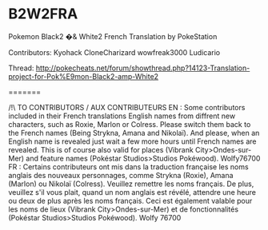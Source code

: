 B2W2FRA
=======

Pokemon Black2 �& White2 French Translation by PokeStation

Contributors:
Kyohack
CloneCharizard
wowfreak3000
Ludicario

Thread: http://pokecheats.net/forum/showthread.php?14123-Translation-project-for-Pok%E9mon-Black2-amp-White2

=======

/!\ TO CONTRIBUTORS / AUX CONTRIBUTEURS
EN : Some contributors included in their French translations English names from diffrent new characters, such as Roxie, Marlon or Colress. Please switch them back to the French names (Being Strykna, Amana and Nikolaï). And please, when an English name is revealed just wait a few more hours until French names are revealed. This is of course also valid for places (Vibrank City>Ondes-sur-Mer) and feature names (Pokéstar Studios>Studios Pokéwood). Wolfy76700
FR : Certains contributeurs ont mis dans la traduction française les noms anglais des nouveaux personnages, comme Strykna (Roxie), Amana (Marlon) ou Nikolaï (Colress). Veuillez remettre les noms français. De plus, veuillez s'il vous plait, quand un nom anglais est révélé, attendre une heure ou deux de plus après les noms français. Ceci est également valable pour les noms de lieux (Vibrank City>Ondes-sur-Mer) et de fonctionnalités (Pokéstar Studios>Studios Pokéwood). Wolfy 76700
